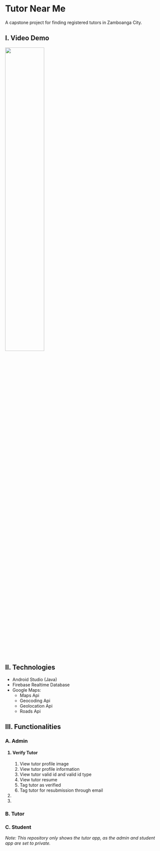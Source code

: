   <h1>Tutor Near Me</h1>
  <p>A capstone project for finding registered tutors in Zamboanga City.</p>
  
  <h2>I. Video Demo</h2>
  <a href="https://youtu.be/y931iH0TO3E"><img src="https://img.youtube.com/vi/y931iH0TO3E/hqdefault.jpg" width="50%" heigth="50%"></a>
  
  <h2>II. Technologies</h2>
  <ul>
    <li>Android Studio (Java)</li>
    <li>Firebase Realtime Database</li>
    <li>Google Maps: 
      <ul>
        <li>Maps Api</li>
        <li>Geocoding Api</li>
        <li>Geolocation Api</li>
        <li>Roads Api</li>
      </ul>
    </li>
  </ul>
  
  <h2>III. Functionalities</h2>
  <h3>A. Admin</h3>
      <ol>
        <h4><li>Verify Tutor</li></h4>      
        <ol>
          <li>View tutor profile image</li>
          <li>View tutor profile information</li>
          <li>View tutor valid id and valid id type</li>
          <li>View tutor resume</li>
          <li>Tag tutor as verified</li>
          <li>Tag tutor for resubmission through email</li>
        </ol>
        <li></li>
        <li></li>
      </ol>
  <h3>B. Tutor</h3>
  <h3>C. Student</h3>
  
  <footer>
    <i>Note: This repository only shows the tutor app, as the admin and student app are set to private.</i>
  </footer>








